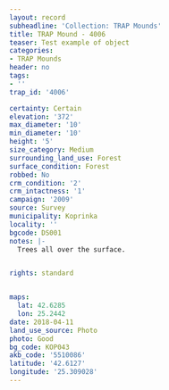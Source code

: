 ```yaml
---
layout: record
subheadline: 'Collection: TRAP Mounds'
title: TRAP Mound - 4006
teaser: Test example of object
categories:
- TRAP Mounds
header: no
tags:
- ''
trap_id: '4006'

certainty: Certain
elevation: '372'
max_diameter: '10'
min_diameter: '10'
height: '5'
size_category: Medium
surrounding_land_use: Forest
surface_condition: Forest
robbed: No
crm_condition: '2'
crm_intactness: '1'
campaign: '2009'
source: Survey
municipality: Koprinka
locality: ''
bgcode: DS001
notes: |-
  Trees all over the surface.


rights: standard


maps:
  lat: 42.6285
  lon: 25.2442
date: 2018-04-11
land_use_source: Photo
photo: Good
bg_code: КОР043
akb_code: '5510086'
latitude: '42.6127'
longitude: '25.309028'
---
```

